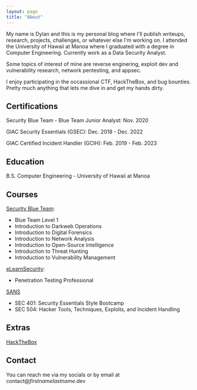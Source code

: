 ```yaml
---
layout: page
title: "About"
---
```


My name is Dylan and this is my personal blog where I'll publish writeups, research, projects, challenges, or whatever else I'm working on.  I attended the University of Hawaii at Manoa where I graduated with a degree in Computer Engineering. Currently work as a Data Security Analyst.

Some topics of interest of mine are reverse enginering, exploit dev and vulnerability research, network pentesting, and appsec.

I enjoy participating in the occassional CTF, HackTheBox, and bug bounties. Pretty much anything that lets me dive in and get my hands dirty.


## Certifications

Security Blue Team - Blue Team Junior Analyst: Nov. 2020

GIAC Security Essentials (GSEC): Dec. 2018 - Dec. 2022

GIAC Certified Incident Handler (GCIH): Feb. 2019 - Feb. 2023

## Education

B.S. Computer Engineering - University of Hawaii at Manoa

## Courses

[Security Blue Team](https://securityblue.team/):

- Blue Team Level 1
- Introduction to Darkweb Operations
- Introduction to Digital Forensics
- Introduction to Network Analysis
- Introduction to Open-Source Intelligence
- Introduction to Threat Hunting
- Introduction to Vulnerability Management

[eLearnSecurity](https://www.elearnsecurity.com/):

- Penetration Testing Professional

[SANS](https://www.sans.org)

- SEC 401: Security Essentials Style Bootcamp
- SEC 504: Hacker Tools, Techniques, Exploits, and Incident Handling

## Extras

[HackTheBox](https://www.hackthebox.eu/profile/35547)

## Contact

You can reach me via my socials or by email at contact@_firstnamelastname_.dev
